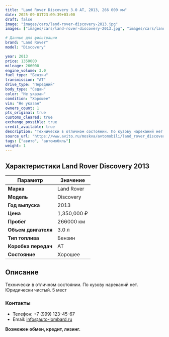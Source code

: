 ```yaml
---
title: "Land Rover Discovery 3.0 AT, 2013, 266 000 км"
date: 2025-09-01T23:09:39+03:00
draft: false
image: "images/cars/land-rover-discovery-2013.jpg"
images: ["images/cars/land-rover-discovery-2013.jpg", "images/cars/land-rover-discovery-2013-1.jpg", "images/cars/land-rover-discovery-2013-2.jpg", "images/cars/land-rover-discovery-2013-3.jpg", "images/cars/land-rover-discovery-2013-4.jpg", "images/cars/land-rover-discovery-2013-5.jpg", "images/cars/land-rover-discovery-2013-6.jpg", "images/cars/land-rover-discovery-2013-7.jpg", "images/cars/land-rover-discovery-2013-8.jpg", "images/cars/land-rover-discovery-2013-9.jpg"]

# Данные для фильтрации
brand: "Land Rover"
model: "Discovery"

year: 2013
price: 1350000
mileage: 266000
engine_volume: 3.0
fuel_type: "Бензин"
transmission: "AT"
drive_type: "Передний"
body_type: "Седан"
color: "Не указан"
condition: "Хорошее"
vin: "Не указан"
owners_count: 1
pts_original: true
customs_cleared: true
exchange_possible: true
credit_available: true
description: "Технически в отличном состоянии. По кузову нареканий нет. Юридически чистый. 5 мест"
source_url: "https://www.avito.ru/moskva/avtomobili/land_rover_discovery_3.0_at_2013_266_000_km_7462189880?context=H4sIAAAAAAAA_wEfAOD_YToxOntzOjEzOiJsb2NhbFByaW9yaXR5IjtiOjA7fQseF2QfAAAA"
tags: ["авито", "автомобиль"]
weight: 1
---
```


## Характеристики Land Rover Discovery 2013

| Параметр | Значение |
|----------|----------|
| **Марка** | Land Rover |
| **Модель** | Discovery |
| **Год выпуска** | 2013 |
| **Цена** | 1,350,000 ₽ |
| **Пробег** | 266000 км |
| **Объем двигателя** | 3.0 л |
| **Тип топлива** | Бензин |
| **Коробка передач** | AT |
| **Состояние** | Хорошее |

## Описание

Технически в отличном состоянии. По кузову нареканий нет. Юридически чистый. 5 мест

### Контакты
- Телефон: +7 (999) 123-45-67
- Email: info@auto-lombard.ru

**Возможен обмен, кредит, лизинг.**
